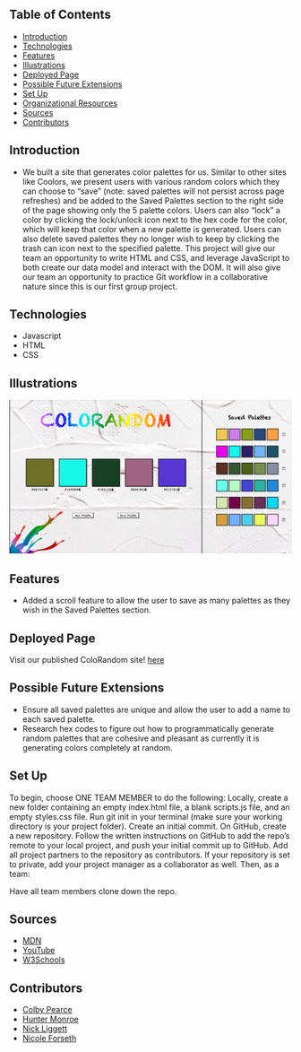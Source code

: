 ## Table of Contents
  - [Introduction](#introduction)
  - [Technologies](#technologies)
  - [Features](#features)
  - [Illustrations](#illustrations)
  - [Deployed Page](#deployed-page)
  - [Possible Future Extensions](#possible-future-extensions)
  - [Set Up](#set-up)
  - [Organizational Resources](#organizational-resources)
  - [Sources](#sources)
  - [Contributors](#contributors)
  
## Introduction
  - We built a site that generates color palettes for us. Similar to other sites like Coolors, we present users with various random colors which they can choose to “save” (note: saved palettes will not persist across page refreshes) and be added to the Saved Palettes section to the right side of the page showing only the 5 palette colors. Users can also “lock” a color by clicking the lock/unlock icon next to the hex code for the color, which will keep that color when a new palette is generated. Users can also delete saved palettes they no longer wish to keep by clicking the trash can icon next to the specified palette. This project will give our team an opportunity to write HTML and CSS, and leverage JavaScript to both create our data model and interact with the DOM. It will also give our team an opportunity to practice Git workflow in a collaborative nature since this is our first group project. 
## Technologies
  - Javascript
  - HTML
  - CSS
## Illustrations
  ![Saved Palettes](assets/colorandom-savedpalettes.png)
## Features
- Added a scroll feature to allow the user to save as many palettes as they wish in the Saved Palettes section.
## Deployed Page
Visit our published ColoRandom site! [here](https://forsethnico.github.io/random-colors/)
## Possible Future Extensions
  - Ensure all saved palettes are unique and allow the user to add a name to each saved palette.
  - Research hex codes to figure out how to programmatically generate random palettes that are cohesive and pleasant as currently it is generating colors completely at random. 
## Set Up
To begin, choose ONE TEAM MEMBER to do the following:
Locally, create a new folder containing an empty index.html file, a blank scripts.js file, and an empty styles.css file.
Run git init in your terminal (make sure your working directory is your project folder).
Create an initial commit.
On GitHub, create a new repository. Follow the written instructions on GitHub to add the repo’s remote to your local project, and push your initial commit up to GitHub.
Add all project partners to the repository as contributors.
If your repository is set to private, add your project manager as a collaborator as well.
Then, as a team:

Have all team members clone down the repo.

## Sources
  - [MDN](http://developer.mozilla.org/en-US/)
  - [YouTube](https://www.youtube.com/)
  - [W3Schools](https://www.w3schools.com/)
## Contributors
  - [Colby Pearce](https://github.com/Crpearce)
  - [Hunter Monroe](https://github.com/Hmonroe2)
  - [Nick Liggett](https://github.com/NickLiggett)
  - [Nicole Forseth](https://github.com/forsethnico)
